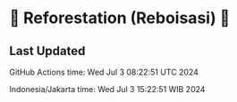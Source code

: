 
# 🌳 Reforestation (Reboisasi) 🌲

## Last Updated

GitHub Actions time: Wed Jul  3 08:22:51 UTC 2024

Indonesia/Jakarta time: Wed Jul  3 15:22:51 WIB 2024
